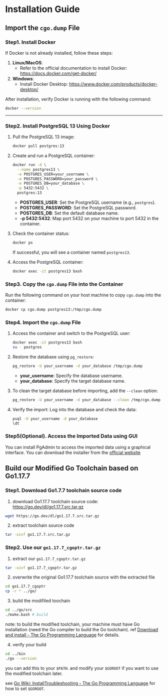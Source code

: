 # Installation Guide

## Import the `cgo.dump` File

### Step1. Install Docker

If Docker is not already installed, follow these steps:

1. **Linux/MacOS**:
   - Refer to the official documentation to install Docker: https://docs.docker.com/get-docker/
2. **Windows**:
   - Install Docker Desktop: https://www.docker.com/products/docker-desktop/

After installation, verify Docker is running with the following command:

```bash
docker --version
```

------

### Step2. Install PostgreSQL 13 Using Docker

1. Pull the PostgreSQL 13 image:

   ```bash
   docker pull postgres:13
   ```

2. Create and run a PostgreSQL container:

   ```bash
   docker run -d \
     --name postgres13 \
     -e POSTGRES_USER=your_username \
     -e POSTGRES_PASSWORD=your_password \
     -e POSTGRES_DB=your_database \
     -p 5432:5432 \
     postgres:13
   ```

   - **POSTGRES_USER**: Set the PostgreSQL username (e.g., `postgres`).
   - **POSTGRES_PASSWORD**: Set the PostgreSQL password.
   - **POSTGRES_DB**: Set the default database name.
   - **-p 5432:5432**: Map port 5432 on your machine to port 5432 in the container.

3. Check the container status:

   ```bash
   docker ps
   ```
   If successful, you will see a container named `postgres13`.

4. Access the PostgreSQL container:

   ```bash
   docker exec -it postgres13 bash
   ```

### Step3. Copy the `cgo.dump` File into the Container

Run the following command on your host machine to copy `cgo.dump` into the container:

```bash
docker cp cgo.dump postgres13:/tmp/cgo.dump
```

### Step4. Import the `cgo.dump` File

1. Access the container and switch to the PostgreSQL user:

   ```bash
   docker exec -it postgres13 bash
   su - postgres
   ```

2. Restore the database using `pg_restore`:

   ```bash
   pg_restore -U your_username -d your_database /tmp/cgo.dump
   ```

   - **your_username**: Specify the database username.
   - **your_database**: Specify the target database name.

3. To clean the target database before importing, add the `--clean` option:

   ```bash
   pg_restore -U your_username -d your_database --clean /tmp/cgo.dump
   ```

4. Verify the import: Log into the database and check the data:

   ```bash
   psql -U your_username -d your_database
   \dt
   ```

### Step5(Optional). Access the Imported Data using GUI

You can install PgAdmin to access the imported data using a graphical interface. You can download the installer from the [official website](https://www.pgadmin.org/download/)

## Build our Modified Go Toolchain based on Go1.17.7

### Step1. Download Go1.7.7 toolchain source code

1. download Go1.17.7 toolchain source code: https://go.dev/dl/go1.17.7.src.tar.gz
```bash
wget https://go.dev/dl/go1.17.7.src.tar.gz
```
2. extract toolchain source code

```bash
tar -xzvf go1.17.7.src.tar.gz
```

### Step2. Use our `go1.17.7_cgoptr.tar.gz`

1. extract our `go1.17.7_cgoptr.tar.gz`
```bash
tar -xzvf go1.17.7_cgoptr.tar.gz
```
2. overwrite the original Go1.17.7 toolchain source with the extracted file
```bash
cd go1.17.7_cgoptr
cp -r * ../go/
```
3. build the modifiled toochain

```bash
cd ../go/src
./make.bash # build
```

note: to build the modified toolchain, your machine must have Go installation (need the Go compiler to build the Go toolchain). ref [Download and install - The Go Programming Language](https://go.dev/doc/install) for details.

4. verify your build

```bash
cd ../bin
./go --version
```

you can add this to your `$PATH`. and modify your `$GOROOT` if you want to use the modified toolchain later. 

see [Go Wiki: InstallTroubleshooting - The Go Programming Language](https://go.dev/wiki/InstallTroubleshooting) for how to set `$GOROOT`.
